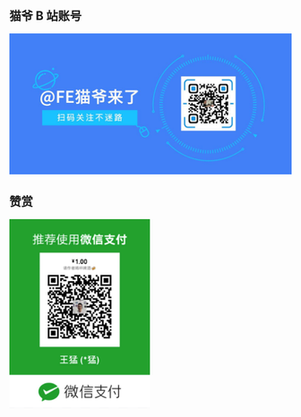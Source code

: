 ## 猫爷 B 站账号

<img src="./images/cat.jpeg" style="zoom: 60%;" />

## 赞赏

<img src="./images/spon.png" style="zoom: 80%;" />
